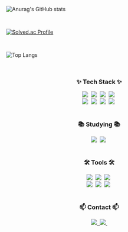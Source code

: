 ![Anurag's GitHub stats](https://github-readme-stats.vercel.app/api?username=urcloud&show_icons=true&theme=radical)

<br>

[![Solved.ac Profile](http://mazassumnida.wtf/api/generate_badge?boj=epoint0101)](https://solved.ac/epoint0101)

<br>

![Top Langs](https://github-readme-stats.vercel.app/api/top-langs/?username=urcloud)

<br>

<h3 align="center">✨ Tech Stack ✨</h3>
<div align="center">
  <img src="https://img.shields.io/badge/java-007396?style=for-the-badge&logo=OpenJDK&logoColor=white">&nbsp
  <img src="https://img.shields.io/badge/javascript-F7DF1E.svg?style=for-the-badge&logo=javascript&logoColor=20232a"/>&nbsp
  <img src="https://img.shields.io/badge/Python-3776AB?style=for-the-badge&logo=Python&logoColor=white">&nbsp
  <img src="https://img.shields.io/badge/matlab-FF3621?style=for-the-badge">&nbsp
</div>

<div align="center">
  <img src="https://img.shields.io/badge/springboot-6DB33F?style=for-the-badge&logo=springboot&logoColor=white">&nbsp
  <img src="https://img.shields.io/badge/JUnit5-25A162?style=for-the-badge&logo=JUnit5&logoColor=white">&nbsp
  <img src="https://img.shields.io/badge/MySQL-4479A1?style=for-the-badge&logo=MySQL&logoColor=white">&nbsp
  <img src="https://img.shields.io/badge/Redis-DC382D?style=for-the-badge&logo=Redis&logoColor=white">&nbsp
</div>

<br>

<h3 align="center">📚 Studying 📚</h3>
<div align="center">
  <img src="https://img.shields.io/badge/SpringSecurity-6DB33F?style=for-the-badge&logo=SpringSecurity&logoColor=white">&nbsp
  <img src="https://img.shields.io/badge/docker-%230db7ed.svg?style=for-the-badge&logo=docker&logoColor=white">&nbsp
</div>

<br>

<h3 align="center">🛠 Tools 🛠</h3>
<div align="center">
  <img src="https://img.shields.io/badge/git-F05033.svg?style=for-the-badge&logo=git&logoColor=white" />&nbsp
  <img src="https://img.shields.io/badge/github-181717.svg?style=for-the-badge&logo=github&logoColor=white" />&nbsp
  <img src="https://img.shields.io/badge/Notion-F3F3F3.svg?style=for-the-badge&logo=notion&logoColor=black" />&nbsp
</div>

<div align="center">
  <img src="https://img.shields.io/badge/VSCode-2C2C32.svg?style=for-the-badge&logo=visual-studio-code&logoColor=22ABF3" />&nbsp
  <img src="https://img.shields.io/badge/intellij idea-2C2C32.svg?style=for-the-badge&logo=intellij-idea&logoColor=#000000" />&nbsp
  <img src="https://img.shields.io/badge/postman-FF6C37.svg?style=for-the-badge&logo=postman&logoColor=white" />&nbsp
    </div>
<br>

<h3 align="center">📫 Contact 📫</h3>
<div align="center">
  <a href="https://blog.naver.com/ur_cloud">
    <img src="https://img.shields.io/badge/Naver Blog-F3F3F3?style=for-the-badge&logo=naver&logoColor=#03C75A" />&nbsp
  </a>
  <a href="mailto:epoint8989@gmail.com">
    <img
      src="https://img.shields.io/badge/epoint8989@gmail.com-D14836?style=for-the-badge&logo=gmail&logoColor=white"/>&nbsp
  </a>
</div>
